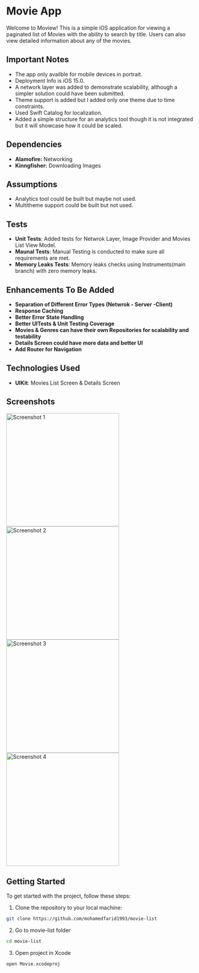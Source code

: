 # Movie App

Welcome to Moview! This is a simple iOS application for viewing a paginated list of Movies with the ability to search by title. Users can also view detailed information about any of the movies.

## Important Notes

- The app only availble for mobile devices in portrait.
- Deployment Info is iOS 15.0.
- A network layer was added to demonstrate scalability, although a simpler solution could have been submitted.
- Theme support is added but I added only one theme due to time constraints.
- Used Swift Catalog for localization.
- Added a simple structure for an analytics tool though it is not integrated but it will showcase how it could be scaled.

## Dependencies

- **Alamofire:** Networking
- **Kinngfisher:** Downloading Images 

## Assumptions

- Analytics tool could be built but maybe not used.
- Multitheme support could be built but not used.

## Tests
- **Unit Tests**: Added tests for Netwrok Layer, Image Provider and Movies List View Model.
- **Maunal Tests**: Manual Testing is conducted to make sure all requirements are met.
- **Memory Leaks Tests**: Memory leaks checks using Instruments(main branch) with zero memory leaks.

## Enhancements To Be Added

- **Separation of Different Error Types (Netwrok - Server -Client)**
- **Response Caching**
- **Better Error State Handling**
- **Better UITests & Unit Testing Coverage**
- **Movies & Genres can have their own Repositories for scalability and testability**
- **Details Screen could have more data and better UI**
- **Add Router for Navigation**

## Technologies Used

- **UIKit**: Movies List Screen & Details Screen

## Screenshots

<img src="https://github.com/user-attachments/assets/89c586e4-16c0-4e72-941c-36242b4d94bd" alt="Screenshot 1" width="300">
<img src="https://github.com/user-attachments/assets/21ad6d15-d00e-407d-8ac6-f8f1b7f51715" alt="Screenshot 2" width="300">
<img src="https://github.com/user-attachments/assets/96e684da-3468-4806-a32f-584c6366898a" alt="Screenshot 3" width="300">
<img src="https://github.com/user-attachments/assets/556c8ae2-7a7d-4bda-a4df-f94ea15e98ec" alt="Screenshot 4" width="300">

## Getting Started

To get started with the project, follow these steps:

1. Clone the repository to your local machine:

```bash
git clone https://github.com/mohamedfarid1993/movie-list
```

2. Go to movie-list folder 

```bash
cd movie-list 
```

3. Open project in Xcode

```bash
open Movie.xcodeproj
```
